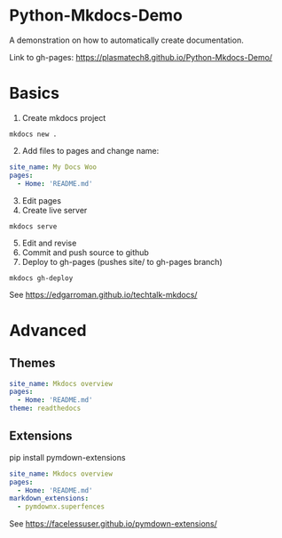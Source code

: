 # Python-Mkdocs-Demo
A demonstration on how to automatically create documentation.

Link to gh-pages: https://plasmatech8.github.io/Python-Mkdocs-Demo/

# Basics

1) Create mkdocs project
```
mkdocs new .
```
2) Add files to pages and change name:
```yaml
site_name: My Docs Woo
pages:
  - Home: 'README.md'
```

3. Edit pages
4. Create live server
```
mkdocs serve
```
5. Edit and revise
6. Commit and push source to github
7. Deploy to gh-pages (pushes site/ to gh-pages branch)
```
mkdocs gh-deploy
```

See https://edgarroman.github.io/techtalk-mkdocs/

# Advanced
## Themes
```yaml
site_name: Mkdocs overview
pages:
  - Home: 'README.md'
theme: readthedocs
```

## Extensions
pip install pymdown-extensions

```yaml
site_name: Mkdocs overview
pages:
  - Home: 'README.md'
markdown_extensions:
  - pymdownx.superfences
```

See https://facelessuser.github.io/pymdown-extensions/